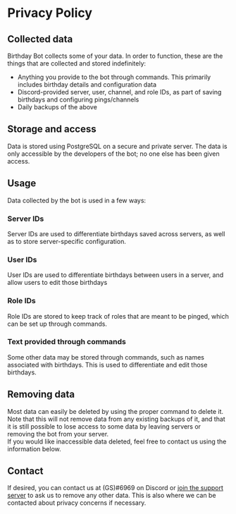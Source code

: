 # Privacy Policy
## Collected data
Birthday Bot collects some of your data. In order to function, these are the things that are collected and stored indefinitely:
- Anything you provide to the bot through commands. This primarily includes birthday details and configuration data
- Discord-provided server, user, channel, and role IDs, as part of saving birthdays and configuring pings/channels
- Daily backups of the above

## Storage and access
Data is stored using PostgreSQL on a secure and private server. The data is only accessible by the developers of the bot; no one else has been given access.

## Usage
Data collected by the bot is used in a few ways:
### Server IDs
Server IDs are used to differentiate birthdays saved across servers, as well as to store server-specific configuration.

### User IDs
User IDs are used to differentiate birthdays between users in a server, and allow users to edit those birthdays

### Role IDs
Role IDs are stored to keep track of roles that are meant to be pinged, which can be set up through commands.

### Text provided through commands
Some other data may be stored through commands, such as names associated with birthdays. This is used to differentiate and edit those birthdays.

## Removing data
Most data can easily be deleted by using the proper command to delete it. Note that this will not remove data from any existing backups of it, and that it is still possible to lose access to some data by leaving servers or removing the bot from your server.  
If you would like inaccessible data deleted, feel free to contact us using the information below.

## Contact
If desired, you can contact us at (GS)#6969 on Discord or [join the support server](https://discord.gg/EvDmXGt) to ask us to remove any other data. This is also where we can be contacted about privacy concerns if necessary.
